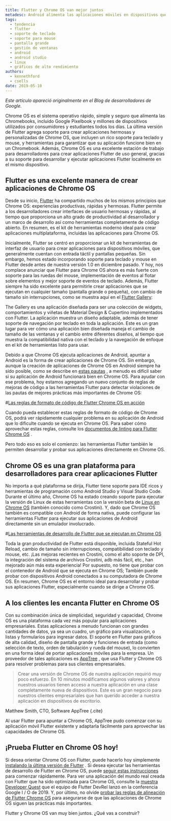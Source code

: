 ```yaml
---
title: Flutter y Chrome OS van mejor juntos
metadesc: Android alimenta las aplicaciones móviles en dispositivos que van mucho más allá de su típico teléfono inteligente de pantalla pequeña.
tags:
  - tendencia
  - flutter
  - soporte de teclado
  - soporte para mouse
  - pantalla grande
  - gestión de ventanas
  - android
  - android studio
  - linux
  - gráficos de alto rendimiento
authors:
  - kennethford
  - csells
date: 2019-05-10
---
```


_Este artículo apareció originalmente en el Blog de desarrolladores de Google._

Chrome OS es el sistema operativo rápido, simple y seguro que alimenta las Chromebooks, incluido Google Pixelbook y millones de dispositivos utilizados por consumidores y estudiantes todos los días. La última versión de Flutter agrega soporte para crear aplicaciones hermosas y personalizadas de Chrome OS, que incluyen un rico soporte para teclado y mouse, y herramientas para garantizar que su aplicación funcione bien en un Chromebook. Además, Chrome OS es una excelente estación de trabajo para desarrolladores para crear aplicaciones Flutter de uso general, gracias a su soporte para desarrollar y ejecutar aplicaciones Flutter localmente en el mismo dispositivo.

## Flutter es una excelente manera de crear aplicaciones de Chrome OS

Desde su inicio, [Flutter](https://flutter.dev/) ha compartido muchos de los mismos principios que Chrome OS: experiencias productivas, rápidas y hermosas. Flutter permite a los desarrolladores crear interfaces de usuario hermosas y rápidas, al tiempo que proporciona un alto grado de productividad al desarrollador y un marco de desarrollo así como herramientas completamente de código abierto. En resumen, es el kit de herramientas moderno ideal para crear aplicaciones multiplataforma, incluidas las aplicaciones para Chrome OS.

Inicialmente, Flutter se centró en proporcionar un kit de herramientas de interfaz de usuario para crear aplicaciones para dispositivos móviles, que generalmente cuentan con entrada táctil y pantallas pequeñas. Sin embargo, hemos estado incorporando soporte para teclado y mouse en Flutter desde antes de nuestra versión 1.0 en diciembre pasado. Y hoy, nos complace anunciar que Flutter para Chrome OS ahora es más fuerte con soporte para las ruedas del mouse, implementación de eventos al flotar sobre elementos y mejor soporte de eventos de teclado. Además, Flutter siempre ha sido excelente para permitirle crear aplicaciones que se ejecutan en cualquier tamaño (pantalla grande o pequeña), con cambio de tamaño sin interrupciones, como se muestra aquí en el [Flutter Gallery](https://github.com/flutter/gallery/):

The Gallery es una aplicación diseñada para ser una colección de widgets, comportamientos y viñetas de Material Design & Cupertino implementados con Flutter. La aplicación muestra un diseño adaptable, además de tener soporte de navegación por teclado en toda la aplicación. Este es un gran lugar para ver cómo una aplicación bien diseñada maneja el cambio de tamaño de las ventanas y el cambio entre diferentes diseños, al tiempo que muestra la compatibilidad nativa con el teclado y la navegación de enfoque en el kit de herramientas listo para usar.

Debido a que Chrome OS ejecuta aplicaciones de Android, apuntar a Android es la forma de crear aplicaciones de Chrome OS. Sin embargo, aunque la creación de aplicaciones de Chrome OS en Android siempre ha sido posible, como se describe en [estas pautas](/{{locale.code}}/android) , a menudo es difícil saber si su aplicación de Android funcionará bien en Chrome OS. Para ayudar con ese problema, hoy estamos agregando un nuevo conjunto de reglas de mejoras de código a las herramientas Flutter para detectar violaciones de las pautas de mejores prácticas más importantes de Chrome OS:

#[Las reglas de formato de código de Flutter Chrome OS en acción](/images/posts/flutter-and-chromeos-better-together/flutter-chromeos-lint-rules.png)

Cuando pueda establecer estas reglas de formato de código de Chrome OS, podrá ver rápidamente cualquier problema en su aplicación de Android que lo dificulte cuando se ejecuta en Chrome OS. Para saber cómo aprovechar estas reglas, consulte los [documentos de linting para Flutter Chrome OS](https://github.com/flutter/flutter/wiki/Linting-Flutter-apps-for-Chrome-OS) .

Pero todo eso es solo el comienzo: las herramientas Flutter también le permiten desarrollar y probar sus aplicaciones directamente en Chrome OS.

## Chrome OS es una gran plataforma para desarrolladores para crear aplicaciones Flutter

No importa a qué plataforma se dirija, Flutter tiene soporte para IDE ricos y herramientas de programación como Android Studio y Visual Studio Code. Durante el último año, Chrome OS ha estado creando soporte para ejecutar la versión de Linux de estas herramientas con la versión beta de [Linux en Chrome OS](/{{locale.code}}/linux) (también conocido como Crostini). Y, dado que Chrome OS también es compatible con Android de forma nativa, puede configurar las herramientas Flutter para ejecutar sus aplicaciones de Android directamente sin un emulador involucrado.

#[Las herramientas de desarrollo de Flutter que se ejecutan en Chrome OS](/images/posts/flutter-and-chromeos-better-together/flutter-on-chromeos.gif)

Toda la gran productividad de Flutter está disponible, incluida Stateful Hot Reload, cambio de tamaño sin interrupciones, compatibilidad con teclado y mouse, etc. ¡Las mejoras recientes en Crostini, como el alto soporte de DPI, la integración del sistema de archivos Crostini, adb más fácil, etc., han mejorado aún más esta experiencia! Por supuesto, no tiene que probar con el contenedor de Android que se ejecuta en Chrome OS; También puede probar con dispositivos Android conectados a su computadora de Chrome OS. En resumen, Chrome OS es el entorno ideal para desarrollar y probar sus aplicaciones Flutter, especialmente cuando se dirige a Chrome OS.

## A los clientes les encanta Flutter en Chrome OS

Con su combinación única de simplicidad, seguridad y capacidad, Chrome OS es una plataforma cada vez más popular para aplicaciones empresariales. Estas aplicaciones a menudo funcionan con grandes cantidades de datos, ya sea un cuadro, un gráfico para visualización, o listas y formularios para ingresar datos. El soporte en Flutter para gráficos de alta calidad, diseño de pantalla grande y funciones de entrada (como selección de texto, orden de tabulación y rueda del mouse), lo convierten en una forma ideal de portar aplicaciones móviles para la empresa. Un proveedor de tales aplicaciones es [AppTree](https://apptreesoftware.com/) , que usa Flutter y Chrome OS para resolver problemas para sus clientes empresariales.

> Crear una versión de Chrome OS de nuestra aplicación requirió muy poco esfuerzo. En 10 minutos modificamos algunos valores y ahora nuestros usuarios tienen acceso a nuestra aplicación en una clase completamente nueva de dispositivos. Este es un gran negocio para nuestros clientes empresariales que han querido acceder a nuestra aplicación en dispositivos de escritorio.

Matthew Smith, CTO, Software AppTree {.cite}

Al usar Flutter para apuntar a Chrome OS, AppTree pudo comenzar con su aplicación móvil Flutter existente y adaptarla fácilmente para aprovechar las capacidades de Chrome OS.

## ¡Prueba Flutter en Chrome OS hoy!

Si desea orientar Chrome OS con Flutter, puede hacerlo hoy simplemente [instalando la última versión de Flutter](https://flutter.dev/docs/get-started/install) . Si desea ejecutar las herramientas de desarrollo de Flutter en Chrome OS, puede [seguir estas instrucciones](https://flutter.dev/docs/get-started/install/chromeos) para comenzar rápidamente. Para ver una aplicación del mundo real creada con Flutter que ha sido optimizada para Chrome OS, consulte la [muestra Developer Quest](https://github.com/2d-inc/developer_quest) que el equipo de Flutter DevRel lanzó en la conferencia Google I / O de 2019. Y, por último, no olvide [probar las reglas de alineación de Flutter Chrome OS](https://github.com/flutter/flutter/wiki/Linting-Flutter-apps-for-Chrome-OS) para asegurarse de que las aplicaciones de Chrome OS siguen las prácticas más importantes.

Flutter y Chrome OS van muy bien juntos. ¿Qué vas a construir?
